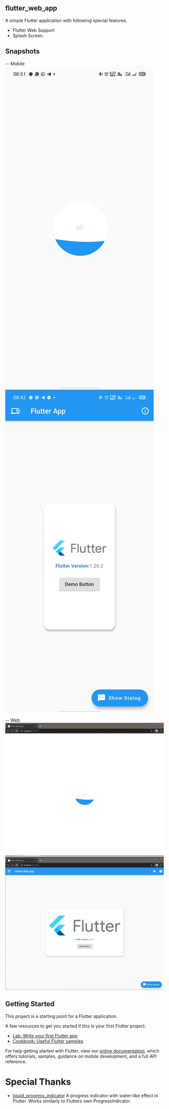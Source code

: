 ## flutter_web_app

A simple Flutter application with following special features.
   - Flutter Web Support
   - Splash Screen.

## Snapshots
   -- Mobile
   ![1. Splash Screen](https://github.com/SandeepKushwaha/flutter-web-app-with-splash-screen/blob/master/snapshots/screenshot_mobile_1.jpg)
   ![1. Main Screen](https://github.com/SandeepKushwaha/flutter-web-app-with-splash-screen/blob/master/snapshots/screenshot_mobile_2.jpg)
   
   -- Web
   ![1. Splash Screen](https://github.com/SandeepKushwaha/flutter-web-app-with-splash-screen/blob/master/snapshots/screenshot_web_1.jpg)
   ![1. Main Screen](https://github.com/SandeepKushwaha/flutter-web-app-with-splash-screen/blob/master/snapshots/screenshot_web_2.jpg)

## Getting Started

This project is a starting point for a Flutter application.

A few resources to get you started if this is your first Flutter project:

- [Lab: Write your first Flutter app](https://flutter.dev/docs/get-started/codelab)
- [Cookbook: Useful Flutter samples](https://flutter.dev/docs/cookbook)

For help getting started with Flutter, view our
[online documentation](https://flutter.dev/docs), which offers tutorials,
samples, guidance on mobile development, and a full API reference.

# Special Thanks
   - [liquid_progress_indicator](https://pub.dev/packages/liquid_progress_indicator) A progress indicator with water-like effect in Flutter. Works similarly to Flutters own ProgressIndicator.